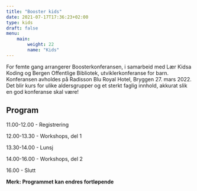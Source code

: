 ```yaml
---
title: "Booster kids"
date: 2021-07-17T17:36:23+02:00
type: kids
draft: false
menu:
    main:
        weight: 22
        name: "Kids"
---
```


For femte gang arrangerer Boosterkonferansen, i samarbeid med Lær Kidsa Koding og Bergen Offentlige Bibliotek, utviklerkonferanse for barn. Konferansen avholdes på Radisson Blu Royal Hotel, Bryggen 27. mars 2022. Det blir kurs for ulike aldersgrupper og et sterkt faglig innhold, akkurat slik en god konferanse skal være!

## Program

11.00-12.00 - Registrering

12.00-13.30 - Workshops, del 1 

13.30-14.00 - Lunsj

14.00-16.00 - Workshops, del 2

16.00 - Slutt

**Merk: Programmet kan endres fortløpende**


